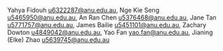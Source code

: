 Yahya Fidouh        <u6322287@anu.edu.au>,
Nge Kie Seng        <u5465950@anu.edu.au>,
An Ran Chen         <u5376468@anu.edu.au>,
Jane Tan            <u5771757@anu.edu.au>,
James Bailie        <u5451101@anu.edu.au>,
Zachary Dowton      <u4849042@anu.edu.au>,
Yao Fan             <yao.fan@anu.edu.au>,
Jianing (Elke) Zhao <u5639745@anu.edu.au>